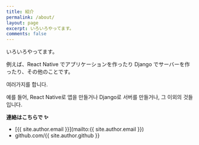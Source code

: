 ```yaml
---
title: 紹介
permalink: /about/
layout: page
excerpt: いろいろやってます。
comments: false
---
```


いろいろやってます。

例えば、React Native でアプリケーションを作ったり Django でサーバーを作ったり、その他のことです。

여러가지를 합니다.

예를 들어, React Native로 앱을 만들거나 Django로 서버를 만들거나, 그 이외의 것들입니다.

**連絡はこちらで ✨**

- [{{ site.author.email }}](mailto:{{ site.author.email }})
- github.com/{{ site.author.github }}
